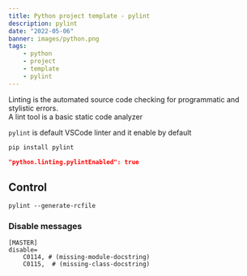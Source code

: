 ```yaml
---
title: Python project template - pylint
description: pylint
date: "2022-05-06"
banner: images/python.png
tags:
    - python
    - project
    - template
    - pylint
---
```


Linting is the automated source code checking for programmatic and stylistic errors.   
A lint tool is a basic static code analyzer

`pylint` is default VSCode linter and it enable by default

```bash title="install"
pip install pylint
```

```json title="vscode settings"
"python.linting.pylintEnabled": true
```

## Control

```init title="create .pylintrc"
pylint --generate-rcfile
```

### Disable messages

```init
[MASTER]
disable=
    C0114, # (missing-module-docstring)
    C0115,  # (missing-class-docstring)
```